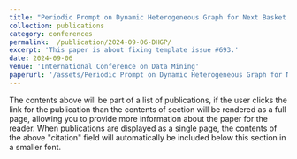 ```yaml
---
title: "Periodic Prompt on Dynamic Heterogeneous Graph for Next Basket Recommendation"
collection: publications
category: conferences
permalink:  /publication/2024-09-06-DHGP/
excerpt: 'This paper is about fixing template issue #693.'
date: 2024-09-06
venue: 'International Conference on Data Mining'
paperurl: '/assets/Periodic Prompt on Dynamic Heterogeneous Graph for Next Basket Recommendation.pdf'
---
```


The contents above will be part of a list of publications, if the user clicks the link for the publication than the contents of section will be rendered as a full page, allowing you to provide more information about the paper for the reader. When publications are displayed as a single page, the contents of the above "citation" field will automatically be included below this section in a smaller font.
